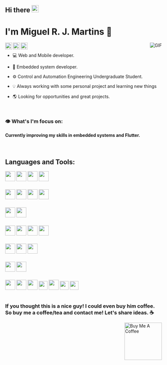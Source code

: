 ## Hi there <img src="https://raw.githubusercontent.com/iampavangandhi/iampavangandhi/master/gifs/Hi.gif" width="23px">  

#  I'm Miguel R. J. Martins  🤖 

<a  href="https://www.instructables.com/member/MiguelR202/">
<img  align="left"  alt="Ajay's Instructables"  width="22px"  src="https://image.flaticon.com/icons/png/512/862/862511.png" />
</a>

<a  href="https://miguelribeiro.glitch.me">
<img  align="left"  alt="Ajay's Portifolio"  width="22px"  src="https://image.flaticon.com/icons/png/512/4507/4507734.png" />
</a>

<a  href="linkedin.com/in/miguel-r-j-martins-469a06180">
<img  align="left"  alt="Ajay's LinkedIN" width="22px" src="https://raw.githubusercontent.com/peterthehan/peterthehan/master/assets/linkedin.svg" />
</a>


<img  align="right"  alt="GIF"  src="https://lh3.googleusercontent.com/proxy/j3VCrkK8C9zoAlJa0pC4e_5iMMSukPqwWJ8uqsWINBD2E7Y5PLgk995mE3Zyu6CDQSwhO6umlS0zILg5b2su8h_NGFvW3hY-" />

<br /> 

- 💻 Web and Mobile developer.

- 🦾 Embedded system developer.
	
- ⚙️ Control and Automation Engineering Undergraduate Student.

- 💡 Always working with some personal project and learning new things

- 🌎 Looking for opportunities and great projects.
<br /> 

### 👁️ What's I'm focus on:
#### Currently improving my skills in embedded systems and Flutter.
<br /> 

## Languages and Tools:
<a  href="#" style="pointer-events: none;  cursor: default;"><img height="32" src="https://img.icons8.com/color/48/000000/c-programming.png"></a>
<a  href="#" style="pointer-events: none;  cursor: default;"><img height="32" src="https://img.icons8.com/color/48/000000/c-plus-plus-logo.png"></a>
<a  href="#" style="pointer-events: none;  cursor: default;"><img height="32" src="https://img.icons8.com/color/48/000000/python--v1.png"></a>
<a  href="#" style="pointer-events: none;  cursor: default;"><img height="32" src="https://img.icons8.com/color/48/000000/dart.png"></a> 
### 
<a  href="#" style="pointer-events: none;  cursor: default;"><img height="32" src="https://img.icons8.com/color/48/000000/html-5--v1.png"></a>
<a  href="#" style="pointer-events: none;  cursor: default;"><img height="32" src="https://img.icons8.com/color/48/000000/css3.png"></a>
<a  href="#" style="pointer-events: none;  cursor: default;"><img height="32" src="https://img.icons8.com/color/48/000000/javascript--v1.png"></a> 
<a  href="#" style="pointer-events: none;  cursor: default;"><img height="32" src="https://img.icons8.com/officel/80/000000/php-logo.png"></a>
### 
<a  href="#" style="pointer-events: none;  cursor: default;"><img height="32" src="https://img.icons8.com/color/48/000000/flutter.png"></a>
<a  href="#" style="pointer-events: none;  cursor: default;"><img height="32" src="https://img.icons8.com/color/48/000000/react-native.png"></a> 
###
<a  href="#" style="pointer-events: none;  cursor: default;"><img height="32" src="https://img.icons8.com/fluent/48/000000/laravel.png"></a>
<a  href="#" style="pointer-events: none;  cursor: default;"><img height="32" src="https://img.icons8.com/color/48/000000/mongodb.png"></a>
<a  href="#" style="pointer-events: none;  cursor: default;"><img height="32" src="https://img.icons8.com/color/48/000000/mysql-logo.png"></a>
<a  href="#" style="pointer-events: none;  cursor: default;"><img height="32" src="https://img.icons8.com/color/48/000000/postgreesql.png"></a> 
###
<a  href="#" style="pointer-events: none;  cursor: default;"><img height="32" src="https://img.icons8.com/color/48/000000/nodejs.png"></a>
<a  href="#" style="pointer-events: none;  cursor: default;"><img height="32" src="https://img.icons8.com/color/48/000000/graphql.png"></a>
<a  href="#" style="pointer-events: none;  cursor: default;"><img height="32" src="https://img.icons8.com/color/48/000000/firebase.png"></a> 
###
<a  href="#" style="pointer-events: none;  cursor: default;"><img height="32" src="https://img.icons8.com/color/48/000000/git.png"></a>
<a  href="#" style="pointer-events: none;  cursor: default;"><img height="32" src="https://img.icons8.com/office/80/000000/console.png"></a>
###
<a  href="#" style="pointer-events: none;  cursor: default;"><img height="32" src="https://img.icons8.com/color/48/000000/arduino.png"></a>
<a  href="#" style="pointer-events: none;  cursor: default;"><img height="32" src="https://img.icons8.com/color/96/000000/autodesk-fusion-360.png"></a>
<a  href="#" style="pointer-events: none;  cursor: default;"><img height="32" src="https://img.icons8.com/color/48/000000/google-sketchup.png"></a>
<a  href="#" style="pointer-events: none;  cursor: default;"><img height="28" src="https://upload.wikimedia.org/wikipedia/en/5/5a/Proteus_Design_Suite_Atom_Logo.png"></a>
<a  href="#" style="pointer-events: none;  cursor: default;"><img height="32" src="https://cdn.sparkfun.com/assets/learn_tutorials/6/1/4/lt_logo.png"></a>
<a  href="#" style="pointer-events: none;  cursor: default;"><img height="28" src="https://lib.usf.edu/dmc/wp-content/uploads/sites/3/2019/01/autodesk-eagle-logo.png"></a>
<a  href="#" style="pointer-events: none;  cursor: default;"><img height="28" src="https://blog.digilentinc.com/wp-content/uploads/2015/01/184_multisim_app_icon_ill.png"></a>
#

### If you thought this is a nice guy! I could even buy him coffee. So buy me a coffee/tea and contact me! Let's share ideas. ☕ 

<a href="https://www.buymeacoffee.com/martinsmiguel" target="_blank"><img align="right" src="https://cdn.buymeacoffee.com/buttons/v2/default-red.png" alt="Buy Me A Coffee" width="120" ></a>
<br /> 

